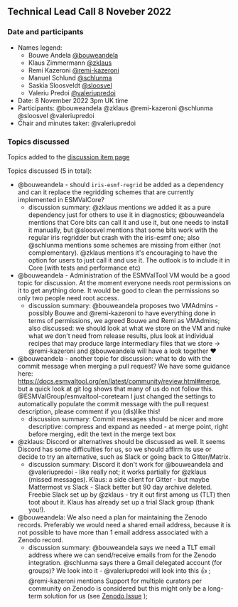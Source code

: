 ## Technical Lead Call 8 Noveber 2022

### Date and participants

- Names legend:
  - Bouwe Andela [@bouweandela](https://github.com/bouweandela)
  - Klaus Zimmermann [@zklaus](https://github.com/zklaus)
  - Remi Kazeroni [@remi-kazeroni](https://github.com/remi-kazeroni)
  - Manuel Schlund [@schlunma](https://github.com/schlunma)
  - Saskia Sloosveldt [@sloosvel](https://github.com/sloosvel)
  - Valeriu Predoi [@valeriupredoi](https://github.com/valeriupredoi)
- Date: 8 November 2022 3pm UK time
- Participants: @bouweandela @zklaus @remi-kazeroni @schlunma @sloosvel @valeriupredoi
- Chair and minutes taker: @valeriupredoi

### Topics discussed

Topics added to the [discussion item page](https://github.com/ESMValGroup/Community/discussions/56)

Topics discussed (5 in total):

- @bouweandela - should `iris-esmf-regrid` be added as a dependency and can it replace the regridding schemes that are currently implemented in ESMValCore?
  - discussion summary: @zklaus mentions we added it as a pure dependency just for others to use it in diagnostics; @bouweandela mentions that Core bits can call it and use it, but one needs to install it manually, but @sloosvel mentions that some bits work with the regular iris regridder but crash with the iris-esmf one; also @schlunma mentions some schemes are missing from either (not complementary). @zklaus mentions it's encouraging to have the option for users to just call it and use it. The outlook is to include it in Core (with tests and performance etc)
- @bouweandela - Administration of the ESMValTool VM would be a good topic for discussion. At the moment everyone needs root permissions on it to get anything done. It would be good to clean the permissions so only two people need root access.
  - discussion summary: @bouweandela proposes two VMAdmins - possibly Bouwe and @remi-kazeroni to have everything done in terms of permissions, we agreed Bouwe and Remi as VMAdmins; also discussed: we should look at what we store on the VM and nuke what we don't need from release results, plus look at individual recipes that may produce large intermediary files that we store -> @remi-kazeroni and @bouweandela will have a look together :heart:
- @bouweandela - another topic for discussion: what to do with the commit message when merging a pull request? We have some guidance here: https://docs.esmvaltool.org/en/latest/community/review.html#merge, but a quick look at git log shows that many of us do not follow this. @ESMValGroup/esmvaltool-coreteam I just changed the settings to automatically populate the commit message with the pull request description, please comment if you (dis)like this!
  - discussion summary: Commit messages should be nicer and more descriptive: compress and expand as needed - at merge point, right before merging, edit the text in the merge text box
- @zklaus: Discord or alternatives should be discussed as well. It seems Discord has some difficulties for us, so we should affirm its use or decide to try an alternative, such as Slack or going back to Gitter/Matrix.
  - discussion summary: Discord it don't work for @bouweandela and @valeriupredoi - like really not; it works partially for @zklaus (missed messages). Klaus: a side client for Gitter - but maybe Mattermost vs Slack - Slack better but 90 day archive deleted. Freebie Slack set up by @zklaus - try it out first among us (TLT) then toot about it. Klaus has already set up a trial Slack group (thank you!).
- @bouweandela: We also need a plan for maintaining the Zenodo records. Preferably we would need a shared email address, because it is not possible to have more than 1 email address associated with a Zenodo record.
  - discussion summary: @bouweandela says we need a TLT email address where we can send/receive emails from for the Zenodo integration. @schlunma says there a Gmail delegated account (for groups)? We look into it - @valeriupredoi will look into this :+1: ; @remi-kazeroni mentions Support for multiple curators per community on Zenodo is considered but this might only be a long-term solution for us (see [Zenodo Issue](https://github.com/zenodo/zenodo/issues/810) );
